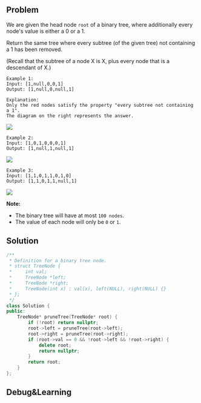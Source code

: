 ## Problem

We are given the head node `root` of a binary tree, where additionally every node's value is either a 0 or a 1.

Return the same tree where every subtree (of the given tree) not containing a 1 has been removed.

(Recall that the subtree of a node X is X, plus every node that is a descendant of X.)

```
Example 1:
Input: [1,null,0,0,1]
Output: [1,null,0,null,1]
 
Explanation: 
Only the red nodes satisfy the property "every subtree not containing a 1".
The diagram on the right represents the answer.
```

![](http://p1nwamyah.bkt.clouddn.com/18-6-8/15362122.jpg)

```
Example 2:
Input: [1,0,1,0,0,0,1]
Output: [1,null,1,null,1]
```

![](http://p1nwamyah.bkt.clouddn.com/18-6-8/16220200.jpg)

```
Example 3:
Input: [1,1,0,1,1,0,1,0]
Output: [1,1,0,1,1,null,1]
```

![](http://p1nwamyah.bkt.clouddn.com/18-6-8/15362122.jpg)

**Note:**

- The binary tree will have at most `100 nodes`.
- The value of each node will only be `0` or `1`.



## Solution

```cpp
/**
 * Definition for a binary tree node.
 * struct TreeNode {
 *     int val;
 *     TreeNode *left;
 *     TreeNode *right;
 *     TreeNode(int x) : val(x), left(NULL), right(NULL) {}
 * };
 */
class Solution {
public:
    TreeNode* pruneTree(TreeNode* root) {
        if (!root) return nullptr;
        root->left = pruneTree(root->left);
        root->right = pruneTree(root->right);
        if (root->val == 0 && !root->left && !root->right) {
            delete root;
            return nullptr;
        }
        return root;
    }
};
```



## Debug&Learning



